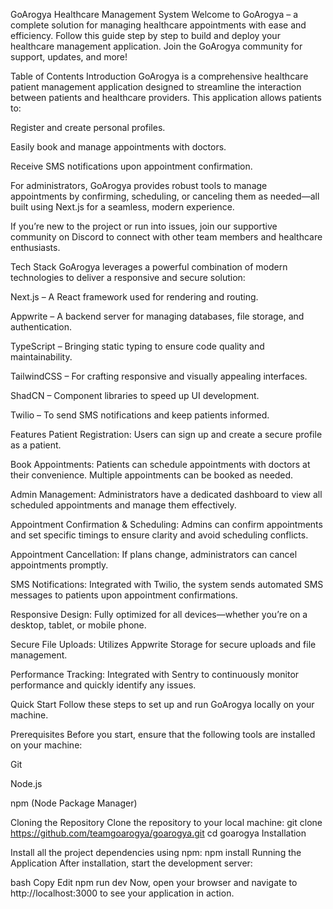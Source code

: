 GoArogya Healthcare Management System
Welcome to GoArogya – a complete solution for managing healthcare appointments with ease and efficiency. Follow this guide step by step to build and deploy your healthcare management application. Join the GoArogya community for support, updates, and more!

Table of Contents
Introduction
GoArogya is a comprehensive healthcare patient management application designed to streamline the interaction between patients and healthcare providers. This application allows patients to:

Register and create personal profiles.

Easily book and manage appointments with doctors.

Receive SMS notifications upon appointment confirmation.

For administrators, GoArogya provides robust tools to manage appointments by confirming, scheduling, or canceling them as needed—all built using Next.js for a seamless, modern experience.

If you’re new to the project or run into issues, join our supportive community on Discord to connect with other team members and healthcare enthusiasts.

Tech Stack
GoArogya leverages a powerful combination of modern technologies to deliver a responsive and secure solution:

Next.js – A React framework used for rendering and routing.

Appwrite – A backend server for managing databases, file storage, and authentication.

TypeScript – Bringing static typing to ensure code quality and maintainability.

TailwindCSS – For crafting responsive and visually appealing interfaces.

ShadCN – Component libraries to speed up UI development.

Twilio – To send SMS notifications and keep patients informed.

Features
Patient Registration:
Users can sign up and create a secure profile as a patient.

Book Appointments:
Patients can schedule appointments with doctors at their convenience. Multiple appointments can be booked as needed.

Admin Management:
Administrators have a dedicated dashboard to view all scheduled appointments and manage them effectively.

Appointment Confirmation & Scheduling:
Admins can confirm appointments and set specific timings to ensure clarity and avoid scheduling conflicts.

Appointment Cancellation:
If plans change, administrators can cancel appointments promptly.

SMS Notifications:
Integrated with Twilio, the system sends automated SMS messages to patients upon appointment confirmations.

Responsive Design:
Fully optimized for all devices—whether you’re on a desktop, tablet, or mobile phone.

Secure File Uploads:
Utilizes Appwrite Storage for secure uploads and file management.

Performance Tracking:
Integrated with Sentry to continuously monitor performance and quickly identify any issues.

Quick Start
Follow these steps to set up and run GoArogya locally on your machine.

Prerequisites
Before you start, ensure that the following tools are installed on your machine:

Git

Node.js

npm (Node Package Manager)

Cloning the Repository
Clone the repository to your local machine:
git clone https://github.com/teamgoarogya/goarogya.git
cd goarogya
Installation

Install all the project dependencies using npm:
npm install
Running the Application
After installation, start the development server:

bash
Copy
Edit
npm run dev
Now, open your browser and navigate to http://localhost:3000 to see your application in action.

